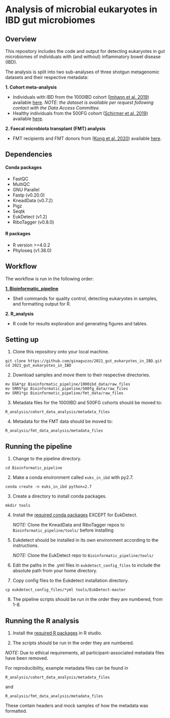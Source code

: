 # Analysis of microbial eukaryotes in IBD gut microbiomes  

## Overview
This repository includes the code and output for detecting eukaryotes in gut microbiomes of individuals with (and without) inflammatory bowel disease (IBD). 

The analysis is split into two sub-analyses of three shotgun metagenomic datasets and their respective metadata:

**1.	Cohort meta-analysis**
   -	Individuals with IBD from the 1000IBD cohort ([Imhann et al. 2019](https://bmcgastroenterol.biomedcentral.com/articles/10.1186/s12876-018-0917-5)) available [here](https://ega-archive.org/datasets/EGAD00001004194). *NOTE: the dataset is available per request following contact with the Data Access Committee.*
   -	Healthy individuals from the 500FG cohort ([Schirmer et al. 2019](https://www.ncbi.nlm.nih.gov/pmc/articles/PMC5131922/)) available [here](https://www.ebi.ac.uk/ena/browser/view/PRJNA319574).
 
**2.	Faecal microbiota transplant (FMT) analysis**
   - FMT recipients and FMT donors from ([Kong et al. 2020](https://www.ncbi.nlm.nih.gov/pmc/articles/PMC7725862/)) available [here](https://www.ncbi.nlm.nih.gov/bioproject/PRJNA625520/).

## Dependencies

#### Conda packages
-	FastQC
-	MultiQC 
-	GNU Parallel
-	Fastp (v0.20.0)
-	KneadData (v0.7.2)
-	Pigz
-	Seqtk
-	EukDetect (v1.2)
-	RiboTagger (v0.8.0)

#### R packages
- R version >=4.0.2
- Phyloseq (v1.38.0)

## Workflow
The workflow is run in the following order:

[**1. Bioinformatic_pipeline**](https://github.com/ginaguzzo/2021_gut_eukaryotes_in_IBD/tree/main/Bioinformatic_pipeline)
   - Shell commands for quality control, detecting eukaryotes in samples, and formatting output for R.

**2. R_analysis**
   - R code for results exploration and generating figures and tables.

## Setting up
1.	Clone this repository onto your local machine.
```
git clone https://github.com/ginaguzzo/2021_gut_eukaryotes_in_IBD.git
cd 2021_gut_eukaryotes_in_IBD
```

2.	Download samples and move them to their respective directories.
```
mv EGA*gz Bioinformatic_pipeline/1000ibd_data/raw_files
mv SRR5*gz Bioinformatic_pipeline/500fg_data/raw_files
mv SRR1*gz Bioinformatic_pipeline/fmt_data/raw_files
```

3. Metadata files for the 1000IBD and 500FG cohorts should be moved to: 
```
R_analysis/cohort_data_analysis/metadata_files
```

4. Metadata for the FMT data should be moved to: 
```
R_analysis/fmt_data_analysis/metadata_files
```


## Running the pipeline
1. Change to the pipeline directory.
```
cd Bioinformatic_pipeline
```

2. Make a conda environment called `euks_in_ibd` with py2.7.
```
conda create -n euks_in_ibd python=2.7
```

3. Create a directory to install conda packages.
```
mkdir tools
```

4. Install the [required conda packages](https://github.com/ginaguzzo/2021_gut_eukaryotes_in_IBD#conda-packages) EXCEPT for EukDetect.

     *NOTE:* Clone the KneadData and RiboTagger repos to `Bioinformatic_pipeline/tools/` before installing
 
5.	Eukdetect should be installed in its own environment according to the instructions.

     *NOTE:* Clone the EukDetect repo to `Bioinformatic_pipeline/tools/`

6.	Edit the paths in the .yml files in `eukdetect_config_files` to include the absolute path from your home directory. 

7.	Copy config files to the Eukdetect installation directory.
```
cp eukdetect_config_files/*yml tools/EukDetect-master
```

8.	The pipeline scripts should be run in the order they are numbered, from 1-8.


## Running the R analysis
1. Install the [required R packages](https://github.com/ginaguzzo/2021_gut_eukaryotes_in_IBD#r-packages) in R studio. 

2. The scripts should be run in the order they are numbered.



*NOTE:* Due to ethical requirements, all participant-associated metadata files have been removed. 

For reproducibility, example metadata files can be found in 
```
R_analysis/cohort_data_analysis/metadata_files
```
and 
```
R_analysis/fmt_data_analysis/metadata_files
```

These contain headers and mock samples of how the metadata was formatted.

